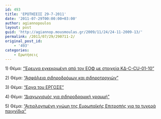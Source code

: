 ```yaml
---
id: 493
title: 'ΕΡΩΤΗΣΕΙΣ 29-7-2011'
date: '2011-07-29T00:00:00+03:00'
author: agiannopoulos
layout: post
guid: 'http://agiannop.mousmoulas.gr/2009/11/24/24-11-2009-13/'
permalink: /2011/07/29/290711-2/
original_post_id:
    - '493'
categories:
    - Ερωτήσεις
---
```


1\) Θέμα: [“Έρευνα εγκεκριμένη από τον ΕΟΦ με στοιχεία KΔ-C-CU-01-10”](/wp-content/uploads/2009/11/29072011_ereuna_eof.pdf)

2\) Θέμα: [“Ασφάλεια σιδηροδρόμων και σιδηροτροχιών”](/wp-content/uploads/2009/11/27072011_diethneis_oikoi.pdf)

3\) Θέμα: [“Εργα του ΕΡΓΟΣΕ”](/wp-content/uploads/2009/11/29072011_ergose.pdf)

4\) Θέμα: [“Διαγωνισμός για σιδηροδρομική γραμμή”](/wp-content/uploads/2009/11/29072011_diagonismos_gia_sidirothromiki_grammi.pdf)

5\) Θέμα: [“Αιτιολογημένη γνώμη της Ευρωπαϊκής Επιτροπής για τα τυχερά παιγνίδια”](/wp-content/uploads/2009/11/27072011_ios_dytikou_neilou.pdf)